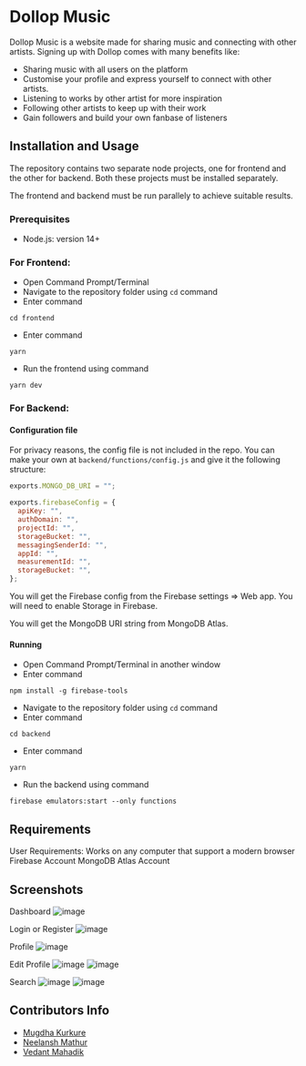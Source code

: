 # Dollop Music

Dollop Music is a website made for sharing music and connecting with other artists.
Signing up with Dollop comes with many benefits like:
- Sharing music with all users on the platform
- Customise your profile and express yourself to connect with other artists.
- Listening to works by other artist for more inspiration
- Following other artists to keep up with their work
- Gain followers and build your own fanbase of listeners

## Installation and Usage

The repository contains two separate node projects, one for frontend and the other for backend. Both these projects must be installed separately.

The frontend and backend must be run parallely to achieve suitable results.

### Prerequisites
- Node.js: version 14+

### For Frontend:
- Open Command Prompt/Terminal
- Navigate to the repository folder using `cd` command
- Enter command
```
cd frontend
```
- Enter command 
```
yarn
```
- Run the frontend using command
```
yarn dev
```

### For Backend:
#### Configuration file
For privacy reasons, the config file is not included in the repo. You can make your own at `backend/functions/config.js` and give it the following structure:
```js
exports.MONGO_DB_URI = "";

exports.firebaseConfig = {
  apiKey: "",
  authDomain: "",
  projectId: "",
  storageBucket: "",
  messagingSenderId: "",
  appId: "",
  measurementId: "",
  storageBucket: "",
};
```
You will get the Firebase config from the Firebase settings => Web app. You will need to enable Storage in Firebase.

You will get the MongoDB URI string from MongoDB Atlas. 
#### Running
- Open Command Prompt/Terminal in another window
- Enter command
```
npm install -g firebase-tools
```
- Navigate to the repository folder using `cd` command
- Enter command
```
cd backend
```
- Enter command 
```
yarn
```
- Run the backend using command
```
firebase emulators:start --only functions
```

## Requirements
User Requirements: Works on any computer that support a modern browser
Firebase Account 
MongoDB Atlas Account

## Screenshots
Dashboard
![image](https://user-images.githubusercontent.com/60062557/147338771-43f0feed-0a92-4702-bfa3-72eb4eebc997.png)

Login or Register
![image](https://user-images.githubusercontent.com/60062557/147338583-e0699c20-5fac-48a5-9c3d-a587633bdf89.png)

Profile
![image](https://user-images.githubusercontent.com/60062557/147339005-8ceafde8-eb34-49f9-8295-754e297913c3.png)

Edit Profile
![image](https://user-images.githubusercontent.com/60062557/147338695-d3fe2eb1-4154-41d1-a2bc-d60b62acb056.png)
![image](https://user-images.githubusercontent.com/60062557/147338705-e74bccac-47a2-480f-a677-f256fb20ccb4.png)

Search
![image](https://user-images.githubusercontent.com/60062557/147338796-ae8bec23-6483-422b-81e4-646e19697748.png)
![image](https://user-images.githubusercontent.com/60062557/147338826-15e4c52f-0803-411f-9bbd-206d112c797d.png)

## Contributors Info
- [Mugdha Kurkure](https://github.com/diamondgelato)
- [Neelansh Mathur](https://github.com/neelansh15)
- [Vedant Mahadik](https://github.com/VedantMahadik)
